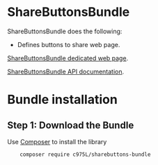 ShareButtonsBundle
==================

ShareButtonsBundle does the following:

- Defines buttons to share web page.

[ShareButtonsBundle dedicated web page](https://975l.com/en/pages/sharebuttons-bundle).

[ShareButtonsBundle API documentation](https://975l.com/apidoc/c975L/ShareButtonsBundle.html).

Bundle installation
===================

Step 1: Download the Bundle
---------------------------
Use [Composer](https://getcomposer.org) to install the library
```bash
    composer require c975L/sharebuttons-bundle
```

